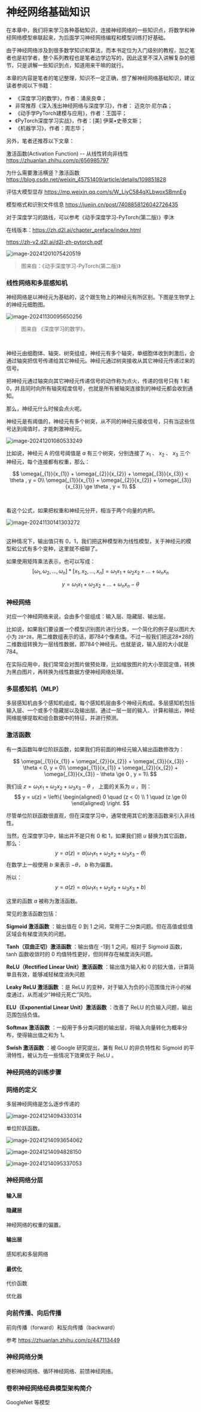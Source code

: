 # 神经网络基础知识

在本章中，我们将来学习各种基础知识，连接神经网络的一些知识点，将数学和神经网络模型串联起来，为后面学习神经网络编程和模型训练打好基础。

由于神经网络涉及到很多数学知识和算法，而本书定位为入门级别的教程，加之笔者也是初学者，整个系列教程也是笔者边学边写的，因此这里不深入讲解复杂的细节，只是讲解一些知识到点，知道用来干嘛的就行。

本章的内容是笔者的笔记整理，知识不一定正确，想了解神经网络基础知识，建议读者参阅以下书籍：

* 《深度学习的数学》，作者：涌泉良幸；
* 非常推荐《深入浅出神经网络与深度学习》，作者： 迈克尔·尼尔森；
* 《动手学PyTorch建模与应用》，作者：王国平；
* 《PyTorch深度学习实战》，作者：[美] 伊莱•史蒂文斯；
* 《机器学习》，作者：周志华；



另外，笔者还推荐以下文章：

激活函数(Activation Function) -- 从线性转向非线性 https://zhuanlan.zhihu.com/p/656985797

为什么需要激活横竖？激活函数 https://blog.csdn.net/weixin_45751409/article/details/109851828

评估大模型显存 https://mp.weixin.qq.com/s/W_LiyC584qXLbwoxSBmnEg

模型格式和识别文件信息 https://juejin.cn/post/7408858126042726435



对于深度学习的路线，可以参考《动手深度学习-PyTorch(第二版)》李沐

在线版本：https://zh.d2l.ai/chapter_preface/index.html

https://zh-v2.d2l.ai/d2l-zh-pytorch.pdf

![image-20241201075420519](images/image-20241201075420519.png)

> 图来自：《动手深度学习-PyTorch(第二版)》



### 线性网络和多层感知机

神经网络是以神经元为基础的，这个跟生物上的神经元有所区别。下图是生物学上的神经元细胞图。

![image-20241130095650256](images/image-20241130095650256.png)

> 图来自 《深度学习的数学》。

<br />

神经元由细胞体、轴突、树突组成，神经元有多个轴突，单细胞体收到刺激后，会通过轴突把信号传递给其它神经元。神经元通过树突接收从其它神经元传递过来的信号。

把神经元通过轴突向其它神经元传递信号的动作称为点火，传递的信号只有 1 和 0，并且同时向所有轴突程度信号，也就是所有被轴突连接到的神经元都会收到通知。

那么，神经元什么时候会点火呢。

神经元是有阈值的，神经元有多个树突，从不同的神经元接收信号，只有当这些信号达到阈值时，才能刺激神经元。

![image-20241201080533249](images/image-20241201080533249.png)

比如说，神经元 A 的信号阈值是 $a$ 有三个树突，分别连接了 $x_{1}$ 、 $x_{2}$  、 $x_{3}$ 三个神经元，每个连接都有权重，那么：


$$
\omega{_{1}}{x_{1}} + \omega{_{2}}{x_{2}} + \omega{_{3}}{x_{3}} < \theta , y = 0\\
\omega{_{1}}{x_{1}} + \omega{_{2}}{x_{2}} + \omega{_{3}}{x_{3}} \ge \theta , y = 1\\
$$



<br />

看这个公式，如果把权重和神经元分开，相当于两个向量的内积。



![image-20241130141303272](images/image-20241130141303272.png)

<br />这种情况下，输出值只有 0，1，我们把这种模型称为线性模型，关于神经元的模型和公式有多个变种，这里就不细聊了。

如果使用矩阵乘法表示，也可以写成：
$$
[\omega{_{1}},\omega{_{2}},...,\omega{_{n}}] * [x_{1},x_{2},...,x_{n}] = \omega{_{1}}{x_{1}} + \omega{_{2}}{x_{2}} + ... + \omega{_{n}}{x_{n}}
$$

$$
y = \omega{_{1}}{x_{1}} + \omega{_{2}}{x_{2}} + ... + \omega{_{n}}{x_{n}} - \theta
$$


### 神经网络

对应一个神经网络来说，会由多个层组成：输入层、隐藏层、输出层。

比如说，如果我们要设置一个模型识别图片进行分类，一个简化的例子是以图片大小为 `28*28`，用二维数组表示的话，即784个像素值。不过一般我们把这28*28的二维数组转换为一层线性数据，即784个神经元。也就是说，输入层的大小就是 784。

在实际应用中，我们常常会对图片做预处理，比如缩放图片的大小至固定值，转换为黑白图片，再转换为线性数据方便神经网络处理。



### 多层感知机（MLP）

多层感知机由多个感知机组成，每个感知机层由多个神经元构成。多层感知机包括输入层、一个或多个隐藏层以及输出层。通过一层一层的输入、计算和输出，神经网络能够提取和组合数据中的特征，并进行预测。



### 激活函数

有一类函数叫单位阶跃函数，如果我们将前面的神经元输入输出函数修改为：


$$
\omega{_{1}}{x_{1}} + \omega{_{2}}{x_{2}} + \omega{_{3}}{x_{3}} - \theta < 0, y = 0\\
\omega{_{1}}{x_{1}} + \omega{_{2}}{x_{2}} + \omega{_{3}}{x_{3}} - \theta \ge 0 , y = 1\\
$$



我们设 $z = \omega{_{1}}{x_{1}} + \omega{_{2}}{x_{2}} + \omega{_{3}}{x_{3}} - \theta$  ， 上面的关系为 $u$ ，则：
$$
y = u(z) = \left\{
\begin{aligned}
0 \quad (z < 0) \\
1 \quad (z \ge 0)
\end{aligned}
\right.
$$



尽管单位阶跃函数很直观，但在深度学习中，通常使用其它的激活函数来引入非线性。



当然，在深度学习中，输出并不是只有 0 和 1，如果我们把 $u$ 替换为其它函数，那么：
$$
y = a(z) = a(\omega{_{1}}{x_{1}} + \omega{_{2}}{x_{2}} + \omega{_{3}}{x_{3}} - \theta)
$$
在数学上一般使用 $b$ 来表示 $-\theta$， $b$ 称为偏置。

所以：
$$
y = a(z) = a(\omega{_{1}}{x_{1}} + \omega{_{2}}{x_{2}} + \omega{_{3}}{x_{3}} + b)
$$



这里的函数 $a$ 被称为激活函数。



常见的激活函数包括：

**Sigmoid 激活函数** ：输出值在 0 到 1 之间，常用于二分类问题。但在高值或低值区域会有梯度消失的问题。

**Tanh（双曲正切）激活函数** ：输出值在 -1到 1 之间，相对于 Sigmoid 函数，tanh 函数收敛时的 0 均值特性更好，但同样存在梯度消失问题。

**ReLU（Rectified Linear Unit）激活函数** ：输出值为输入和 0 的较大值，计算简单且有效，能够减轻梯度消失问题

**Leaky ReLU 激活函数** ：是 ReLU 的变种，对于输入为负的小范围值允许小的梯度通过，从而减少“神经元死亡”风险。

**ELU（Exponential Linear Unit）激活函数** ：改善了 ReLU 的负输入问题，输出范围包括负值。

**Softmax 激活函数** ：一般用于多分类问题的输出层，将输入向量转化为概率分布，使得输出值之和为 1。

**Swish 激活函数** ：被 Google 研究提出，兼有 ReLU 的非负特性和 Sigmoid 的平滑特性，被认为在一些情况下效果优于 ReLU 。



### 神经网络的训练步骤



### 网络的定义



多层神经网络是怎么逐步传递的

![image-20241214094330314](images/image-20241214094330314.png)







单位阶跃函数。

![image-20241214093654062](images/image-20241214093654062.png)



![image-20241214094828150](images/image-20241214094828150.png)





![image-20241214095337053](images/image-20241214095337053.png)



### 神经网络分层

#### 输入层

#### 隐藏层

神经网络的权重的偏置。

#### 输出层



感知机和多层网络

#### 最优化

代价函数

优化器



### 向前传播、向后传播

前向传播（forward）和反向传播（backward）

参考 https://zhuanlan.zhihu.com/p/447113449



### 神经网络分类

卷积神经网络、循环神经网络、前馈神经网络。



### 卷积神经网络经典模型架构简介

GoogleNet 等模型

